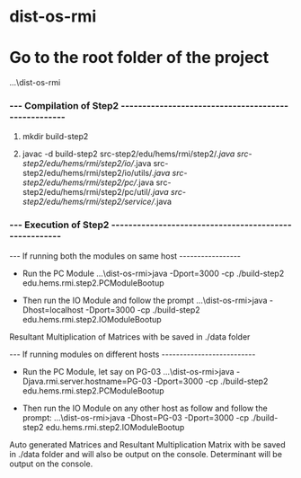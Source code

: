 # dist-os-rmi

# Go to the root folder of the project
...\dist-os-rmi

### --- Compilation of Step2 ----------------------------------------------------
1) mkdir build-step2

2) javac -d build-step2 src-step2/edu/hems/rmi/step2/*.java src-step2/edu/hems/rmi/step2/io/*.java src-step2/edu/hems/rmi/step2/io/utils/*.java src-step2/edu/hems/rmi/step2/pc/*.java src-step2/edu/hems/rmi/step2/pc/util/*.java src-step2/edu/hems/rmi/step2/service/*.java


### --- Execution of Step2 ------------------------------------------------------

--- If running both the modules on same host -----------------

- Run the PC Module 
...\dist-os-rmi>java -Dport=3000 -cp ./build-step2 edu.hems.rmi.step2.PCModuleBootup

- Then run the IO Module and follow the prompt
...\dist-os-rmi>java -Dhost=localhost -Dport=3000 -cp ./build-step2 edu.hems.rmi.step2.IOModuleBootup

Resultant Multiplication of Matrices with be saved in ./data folder

--- If running modules on different hosts --------------------------

- Run the PC Module, let say on PG-03 
...\dist-os-rmi>java -Djava.rmi.server.hostname=PG-03 -Dport=3000 -cp ./build-step2 edu.hems.rmi.step2.PCModuleBootup

- Then run the IO Module on any other host as follow and follow the prompt:
...\dist-os-rmi>java -Dhost=PG-03 -Dport=3000 -cp ./build-step2 edu.hems.rmi.step2.IOModuleBootup

Auto generated Matrices and Resultant Multiplication Matrix with be saved in ./data folder and will also be output on the console.
Determinant will be output on the console.

